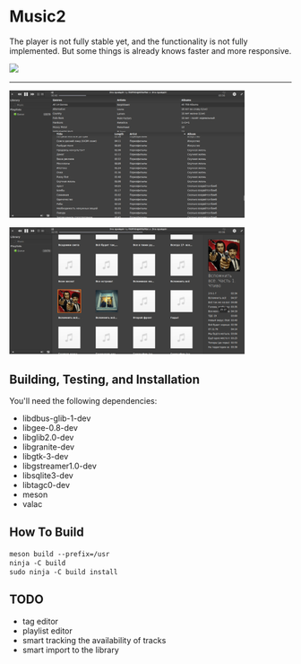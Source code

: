# Music2

The player is not fully stable yet, and the functionality is not fully implemented. But some things is already knows faster and more responsive.

<p align="left">
    <a href="https://paypal.me/Dirli85">
        <img src="https://img.shields.io/badge/Donate-PayPal-green.svg">
    </a>
</p>

----

<img src="data/screenshot1.png" title="List" width="420"> </img>

<img src="data/screenshot2.png" title="Grid" width="420"> </img>

## Building, Testing, and Installation

You'll need the following dependencies:
* libdbus-glib-1-dev
* libgee-0.8-dev
* libglib2.0-dev
* libgranite-dev
* libgtk-3-dev
* libgstreamer1.0-dev
* libsqlite3-dev
* libtagc0-dev
* meson
* valac

## How To Build

    meson build --prefix=/usr
    ninja -C build
    sudo ninja -C build install

## TODO

* tag editor
* playlist editor
* smart tracking the availability of tracks
* smart import to the library
